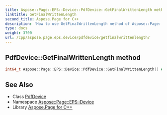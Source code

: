 ```yaml
---
title: Aspose::Page::EPS::Device::PdfDevice::GetFinalWrittenLength method
linktitle: GetFinalWrittenLength
second_title: Aspose.Page for C++
description: 'How to use GetFinalWrittenLength method of Aspose::Page::EPS::Device::PdfDevice class in C++.'
type: docs
weight: 3700
url: /cpp/aspose.page.eps.device/pdfdevice/getfinalwrittenlength/
---
```

## PdfDevice::GetFinalWrittenLength method




```cpp
int64_t Aspose::Page::EPS::Device::PdfDevice::GetFinalWrittenLength() override
```

## See Also

* Class [PdfDevice](../)
* Namespace [Aspose::Page::EPS::Device](../../)
* Library [Aspose.Page for C++](../../../)
